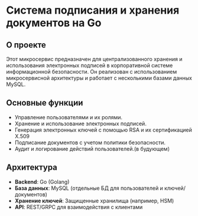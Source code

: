 # Система подписания и хранения документов на Go

## О проекте
Этот микросервис предназначен для централизованного хранения и использования электронных подписей в корпоративной системе информационной безопасности. Он реализован с использованием микросервисной архитектуры и работает с несколькими базами данных MySQL.

## Основные функции
- Управление пользователями и их ролями.
- Хранение и использование электронных подписей.
- Генерация электронных ключей с помощью RSA и их сертификацией X.509
- Подписание документов с учетом политики безопасности.
- Аудит и логирование действий пользователей.(в будующем)

## Архитектура
- **Backend**: Go (Golang)
- **База данных**: MySQL (отдельные БД для пользователей и ключей/документов)
- **Хранение ключей**: Защищенные хранилища (например, HSM)
- **API**: REST/GRPC для взаимодействия с клиентами
